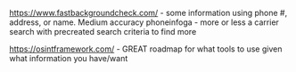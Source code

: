 https://www.fastbackgroundcheck.com/ - some information using phone #, address, or name. Medium accuracy
phoneinfoga - more or less a carrier search with precreated search criteria to find more

https://osintframework.com/ - GREAT roadmap for what tools to use given what information you have/want
